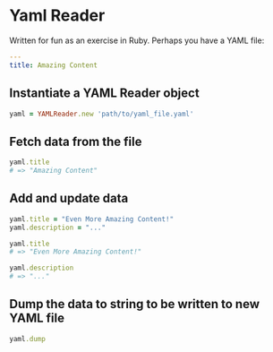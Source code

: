 # Yaml Reader

Written for fun as an exercise in Ruby.  Perhaps you have a YAML file:

```yaml
---
title: Amazing Content
```

## Instantiate a YAML Reader object

```ruby
yaml = YAMLReader.new 'path/to/yaml_file.yaml'
```

## Fetch data from the file
```ruby
yaml.title
# => "Amazing Content"
```

## Add and update data 
```ruby
yaml.title = "Even More Amazing Content!"
yaml.description = "..."

yaml.title
# => "Even More Amazing Content!"

yaml.description
# => "..."
```

## Dump the data to string to be written to new YAML file

```ruby
yaml.dump
```
